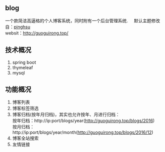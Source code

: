 ## blog
一个款简洁高逼格的个人博客系统，同时附有一个后台管理系统.    
默认主题修改自：[pinghsu](https://github.com/chakhsu/pinghsu)         
websit：http://guoguirong.top/

## 技术概况
1. spring boot
2. thymeleaf
3. mysql

## 功能概况
1. 博客列表
2. 博客标签筛选
3. 博客归档(按年月归档)，其实也允许按年、月进行归档：        
按年归档：http://ip:port/blogs/year(http://guoguirong.top/blogs/2016)   
按月归档：http://ip:port/blogs/year/month(http://guoguirong.top/blogs/2016/12)   
4. 博客全站搜索
5. 友情链接
 
